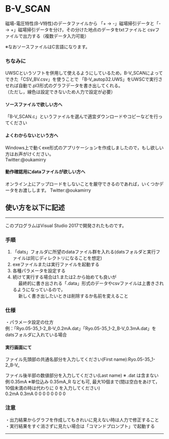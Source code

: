 # B-V_SCAN
磁場-電圧特性(B-V特性)のデータファイルから 「+ → -」磁場掃引データと「- → +」磁場掃引データを分け，その分けた地点のデータをtxtファイルと
csvファイルで出力する（複数データ入力可能）

※なおソースファイルはC言語になります。

### ちなみに 
UWSCというソフトを併用して使えるようにしているため，B-V_SCANによってできた「CSV_BV.csv」を使うことで
「B-V_autop32.UWS」をUWSCで実行させれば自動で.pl3形式のグラフデータを書き出してくれる。  
（ただし，線色は設定できないため人力で設定が必要）  

#### ソースファイルで欲しい方へ  
「B-V_SCAN.c」というファイルを選んで適宜ダウンロードやコピーなどを行ってください    

#### よくわからないという方へ  
Windows上で動くexe形式のアプリケーションを作成しましたので，もし欲しい方はお声がけください。  
Twitter:@oukamirry

#### 動作確認用にdataファイルが欲しい方へ
オンライン上にアップロードをしないことを厳守できるのであれば，いくつかデータをお渡しします。
Twitter:@oukamirry

## 使い方を以下に記述

-------------------------------------------------
このプログラムはVisual Studio 2017で開発されたものです。  
### 手順  
1. 「dats」フォルダに所望のdataファイル群を入れる(datsフォルダと実行ファイルは同じディレクトリになることを想定)  
2. exeファイルまたは実行ファイルを起動する  
3. 各種パラメータを設定する  
4. 続けて実行する場合は1.または2.から始めても良いが  
　 最終的に書き出される「.data」形式のデータやcsvファイルは上書きされるようになっているので，  
　 新しく書き出したいときは削除するか名前を変えること  


### 仕様  
・パラメータ設定の仕方  
例：「Ryo.05-35_1-2_B-V_0.2mA.dat」「Ryo.05-35_1-2_B-V_0.3mA.dat」をdatsフォルダに入れている場合  

#### 実行画面にて
ファイル先頭部の共通名部分を入力してください(First name):Ryo.05-35_1-2_B-V_

ファイル後半部の数値部分を入力してください(Last name)  ※ .dat は含まない　例:0.35mA
※単位込み 0.35mA_R なども可, 最大10個まで(間は空白をあけて，10個未満の時は代わりに 0 を入力してください)  
0.2mA 0.3mA 0 0 0 0 0 0 0 0

### 注意  
・出力結果からグラフを作成してもきれいに見えない時は人力で修正すること　　
・実行結果をすぐ消さずに見たい場合は「コマンドプロンプト」で起動する  

-------------------------------------------------
